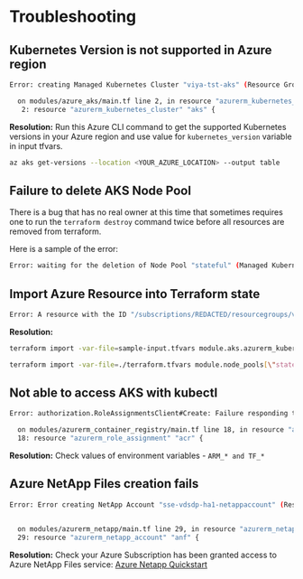 # Troubleshooting

##  Kubernetes Version is not supported in Azure region
```bash
Error: creating Managed Kubernetes Cluster "viya-tst-aks" (Resource Group "viya-tst-rg"): containerservice.ManagedClustersClient#CreateOrUpdate: Failure sending request: StatusCode=0 -- Original Error: Code="AgentPoolK8sVersionNotSupported" Message="Version 1.18.14 is not supported in this region. Please use [az aks get-versions] command to get the supported version list in this region. For more information, please check https://aka.ms/supported-version-list"

  on modules/azure_aks/main.tf line 2, in resource "azurerm_kubernetes_cluster" "aks":
   2: resource "azurerm_kubernetes_cluster" "aks" {
```
**Resolution:**
Run this Azure CLI command to get the supported Kubernetes versions in your Azure region and use value for `kubernetes_version` variable in input tfvars.
```bash
az aks get-versions --location <YOUR_AZURE_LOCATION> --output table 
```

## Failure to delete AKS Node Pool

There is a bug that has no real owner at this time that sometimes requires one to run the `terraform destroy` command twice before all resources are removed from terraform.

Here is a sample of the error:

```bash
Error: waiting for the deletion of Node Pool "stateful" (Managed Kubernetes Cluster "viya-tst1-aks" / Resource Group "viya-tst1-rg"): Code="Canceled" Message="The operation was overriden and canceled by a later operation REDACTED."
```

## Import Azure Resource into Terraform state

```bash
Error: A resource with the ID "/subscriptions/REDACTED/resourcegroups/viya-tst-rg/providers/Microsoft.ContainerService/managedClusters/viya-tst-aks/agentPools/stateless" already exists - to be managed via Terraform this resource needs to be imported into the State. Please see the resource documentation for "azurerm_kubernetes_cluster_node_pool" for more information.
```

**Resolution:**

```bash
terraform import -var-file=sample-input.tfvars module.aks.azurerm_kubernetes_cluster.aks '/subscription/REDACTED/../../'

terraform import -var-file=./terraform.tfvars module.node_pools[\"stateless\"].azurerm_kubernetes_cluster_node_pool.autoscale_node_pool[0] "/subscriptions/.../resourcegroups/.../providers/Microsoft.ContainerService/managedClusters/.../agentPools/stateless"
```

## Not able to access AKS with kubectl

```bash
Error: authorization.RoleAssignmentsClient#Create: Failure responding to request: StatusCode=403 -- Original Error: autorest/azure: Service returned an error. Status=403 Code="AuthorizationFailed" Message="The client 'REDACTED' with object id 'REDACTED' does not have authorization to perform action 'Microsoft.Authorization/roleAssignments/write' over scope '/subscriptions/REDACTED/resourceGroups/viya-tst-rg/providers/Microsoft.ContainerRegistry/registries/viyatstacr/providers/Microsoft.Authorization/roleAssignments/REDACTED' or the scope is invalid. If access was recently granted, please refresh your credentials."

  on modules/azurerm_container_registry/main.tf line 18, in resource "azurerm_role_assignment" "acr":
  18: resource "azurerm_role_assignment" "acr" {
```

**Resolution:**
Check values of environment variables - `ARM_* and TF_*`

## Azure NetApp Files creation fails

```bash
Error: Error creating NetApp Account "sse-vdsdp-ha1-netappaccount" (Resource Group "sse-vdsdp-ha1-rg"): netappre sending request: StatusCode=404 -- Original Error: Code="InvalidResourceType" Message="The resource type cocrosoft.NetApp' for api version '2019-10-01'."


  on modules/azurerm_netapp/main.tf line 29, in resource "azurerm_netapp_account" "anf":
  29: resource "azurerm_netapp_account" "anf" {
 ```

 **Resolution:**
 Check your Azure Subscription has been granted access to Azure NetApp Files service: [Azure Netapp Quickstart](https://docs.microsoft.com/en-us/azure/azure-netapp-files/azure-netapp-files-quickstart-set-up-account-create-volumes?tabs=azure-portal#before-you-begin)
